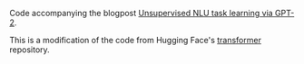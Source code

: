 Code accompanying the blogpost [Unsupervised NLU task learning via GPT-2](https://rakeshchada.github.io/Zero-Shot-GPT-2.html).

This is a modification of the code from Hugging Face's [transformer](https://github.com/huggingface/transformers/) repository.
